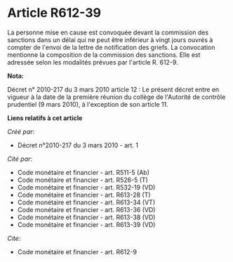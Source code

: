 # Article R612-39

La personne mise en cause est convoquée devant la commission des sanctions dans un délai qui ne peut être inférieur à vingt
jours ouvrés à compter de l'envoi de la lettre de notification des griefs. La convocation mentionne la composition de la
commission des sanctions. Elle est adressée selon les modalités prévues par l'article R. 612-9.

**Nota:**

Décret n° 2010-217 du 3 mars 2010 article 12 : Le présent décret entre en vigueur à la date de la première réunion du collège
de l'Autorité de contrôle prudentiel (9 mars 2010), à l'exception de son article 11.

**Liens relatifs à cet article**

_Créé par_:

  - Décret n°2010-217 du 3 mars 2010 - art. 1

_Cité par_:

  - Code monétaire et financier - art. R511-5 (Ab)
  - Code monétaire et financier - art. R526-5 (T)
  - Code monétaire et financier - art. R532-19 (VD)
  - Code monétaire et financier - art. R613-28 (T)
  - Code monétaire et financier - art. R613-34 (VT)
  - Code monétaire et financier - art. R613-36 (VD)
  - Code monétaire et financier - art. R613-38 (VD)
  - Code monétaire et financier - art. R613-39 (VD)

_Cite_:

  - Code monétaire et financier - art. R612-9
